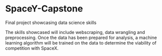 # SpaceY-Capstone
Final project showcasing data science skills 

The skills showcased will include webscraping, data wrangling and preprocessing. Once the data has been prepared for analysis, a machine learning algorithm will be trained on the data to determine the viability of competition with SpaceX.
